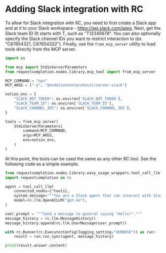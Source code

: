 # Adding Slack integration with RC

To allow for Slack integration with RC, you need to first create a Slack app and at it to your Slack workspace - https://api.slack.com/apps. 
Next, get the Slack team ID (It starts with T, such as "T12345678". You can also optionally specify the Slack channel IDs you want to restrict interaction to (ex. "C87654321, C87654322").
Finally, use the `from_mcp_server` utility to load tools directly from the MCP server. 

```python
import os

from mcp import StdioServerParameters
from requestcompletion.nodes.library.mcp_tool import from_mcp_server

MCP_COMMAND = "npx"
MCP_ARGS = ["-y", "@modelcontextprotocol/server-slack"]

notion_env = {
    "SLACK_BOT_TOKEN": os.environ['SLACK_BOT_TOKEN'],
    "SLACK_TEAM_ID": os.environ['SLACK_TEAM_ID'],
    "SLACK_CHANNEL_IDS": os.environ['SLACK_CHANNEL_IDS'],
}

tools = from_mcp_server(
    StdioServerParameters(
        command=MCP_COMMAND,
        args=MCP_ARGS,
        env=notion_env,
    )
)
```

At this point, the tools can be used the same as any other RC tool. See the following code as a simple example.

```python
from requestcompletion.nodes.library.easy_usage_wrappers.tool_call_llm import tool_call_llm
import requestcompletion as rc

agent = tool_call_llm(
    connected_nodes={*tools},
    system_message="""You are a Slack agent that can interact with Slack channels.""",
    model=rc.llm.OpenAILLM("gpt-4o"),
)

user_prompt = """Send a message to general saying "Hello!"."""
message_history = rc.llm.MessageHistory()
message_history.append(rc.llm.UserMessage(user_prompt))

with rc.Runner(rc.ExecutorConfig(logging_setting="VERBOSE")) as run:
    result = run.run_sync(agent, message_history)

print(result.answer.content)
```